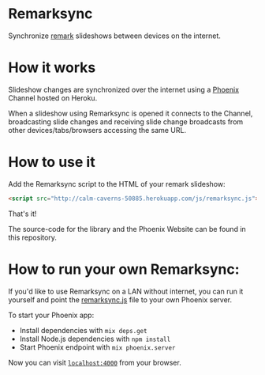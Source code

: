 # Remarksync

Synchronize [remark](https://github.com/gnab/remark) slideshows between devices on the internet.

# How it works

Slideshow changes are synchronized over the internet using a [Phoenix](http://phoenixframework.org) Channel hosted on Heroku.

When a slideshow using Remarksync is opened it connects to the Channel, broadcasting slide changes and receiving slide change broadcasts from other devices/tabs/browsers accessing the same URL. 

# How to use it

Add the Remarksync script to the HTML of your remark slideshow:

```html
<script src="http://calm-caverns-50885.herokuapp.com/js/remarksync.js"></script>
```

That's it! 

The source-code for the library and the Phoenix Website can be found in this repository.

# How to run your own Remarksync:

If you'd like to use Remarksync on a LAN without internet, you can run it yourself and point the [remarksync.js](https://github.com/omnibs/remarksync/blob/master/web/static/assets/js/remarksync.js) file to your own Phoenix server.

To start your Phoenix app:

  * Install dependencies with `mix deps.get`
  * Install Node.js dependencies with `npm install`
  * Start Phoenix endpoint with `mix phoenix.server`

Now you can visit [`localhost:4000`](http://localhost:4000) from your browser.
